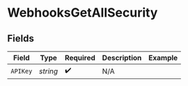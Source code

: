 # WebhooksGetAllSecurity


## Fields

| Field              | Type               | Required           | Description        | Example            |
| ------------------ | ------------------ | ------------------ | ------------------ | ------------------ |
| `APIKey`           | *string*           | :heavy_check_mark: | N/A                |                    |